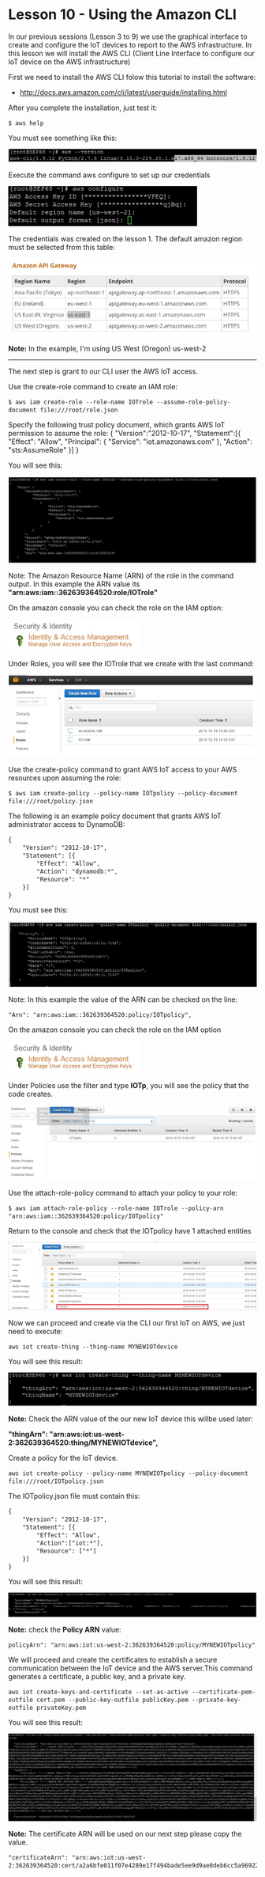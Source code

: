 # Lesson 10 - Using the Amazon CLI

In our previous sessions (Lesson 3 to 9) we use the graphical interface to create and configure the IoT devices to report to the AWS infrastructure.
In this lesson we will install the AWS CLI (Client Line Interface to configure our IoT device on the AWS infrastructure)

First we need to install the AWS CLI folow this tutorial to install the software: 

* http://docs.aws.amazon.com/cli/latest/userguide/installing.html
 
After you complete the installation, just test it:

    $ aws help

You must see something like this:

![](51.jpg)

Execute the command aws configure to set up our credentials

![](52.jpg)

The credentials was created on the lesson 1.
The default amazon region must be selected from this table:

![](53.jpg)

**Note:** In the example, I'm using US West (Oregon) us-west-2



---


The next step is grant to our CLI user the AWS IoT access.

Use the create-role command to create an IAM role:

    $ aws iam create-role --role-name IOTrole --assume-role-policy-document file:///root/role.json


Specify the following trust policy document, which grants AWS IoT permission to assume the role:
{
    "Version":"2012-10-17",
    "Statement":[{
        "Effect": "Allow",
        "Principal": {
            "Service": "iot.amazonaws.com"
        },
        "Action": "sts:AssumeRole"
    }]
}

 You will see this:
 
 ![](54.jpg)
 
Note: The Amazon Resource Name (ARN) of the role in the command output.
In this example the ARN value its **"arn:aws:iam::362639364520:role/IOTrole"**


On the amazon console you can check the role on the IAM option:

![](55.jpg)


 Under Roles, you will see the IOTrole that we create with the last command:
 
 ![](56.jpg)
 
 Use the create-policy command to grant AWS IoT access to your AWS resources upon assuming the role:
 
    $ aws iam create-policy --policy-name IOTpolicy --policy-document file:///root/policy.json

The following is an example policy document that grants AWS IoT administrator access to DynamoDB:

    {
        "Version": "2012-10-17",
        "Statement": [{
            "Effect": "Allow",
            "Action": "dynamodb:*",
            "Resource": "*"
        }]
    }

You must see this:

![](57.jpg)

Note: In this example the value of the ARN can be checked on the line:
    
    "Arn": "arn:aws:iam::362639364520:policy/IOTpolicy",

On the amazon console you can check the role on the IAM option 

![](55.jpg)

Under Policies use the filter and type **IOTp**, you will see the policy that the code creates.

![](59.jpg)

Use the attach-role-policy command to attach your policy to your role:

    $ aws iam attach-role-policy --role-name IOTrole --policy-arn  "arn:aws:iam::362639364520:policy/IOTpolicy"

Return to the console and check that the IOTpolicy have 1 attached entities

![](60.jpg)


Now we can proceed and create via the CLI our first IoT on AWS, we just need to execute:

    aws iot create-thing --thing-name MYNEWIOTdevice
    
You will see this result:

![](61.jpg)
 
**Note:** Check the ARN value of the our new IoT device this willbe used later:

**"thingArn": "arn:aws:iot:us-west-2:362639364520:thing/MYNEWIOTdevice",**
 

Create a policy for the IoT device.

    aws iot create-policy --policy-name MYNEWIOTpolicy --policy-document file:///root/IOTpolicy.json
    
The IOTpolicy.json file must contain this:

    {
        "Version": "2012-10-17", 
        "Statement": [{
            "Effect": "Allow",
            "Action":["iot:*"],
            "Resource": ["*"]
        }]
    }

You will see this result:

![](62.jpg)

**Note:** check the **Policy ARN** value:

    policyArn": "arn:aws:iot:us-west-2:362639364520:policy/MYNEWIOTpolicy"
    

We will proceed and create the certificates to establish a secure communication between the IoT device and the AWS server.This command generates a certificate, a public key, and a private key.

    aws iot create-keys-and-certificate --set-as-active --certificate-pem-outfile cert.pem --public-key-outfile publicKey.pem --private-key-outfile privateKey.pem

You will see this result:

![](63.jpg)

**Note:** The certificate ARN will be used on our next step please copy the value.

    "certificateArn": "arn:aws:iot:us-west-2:362639364520:cert/a2a6bfe011f07e4289e17f494bade5ee9d9ae0deb6cc5a9692247e8274ff022a",





 
 
